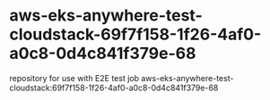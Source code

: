 # aws-eks-anywhere-test-cloudstack-69f7f158-1f26-4af0-a0c8-0d4c841f379e-68
repository for use with E2E test job aws-eks-anywhere-test-cloudstack:69f7f158-1f26-4af0-a0c8-0d4c841f379e-68
